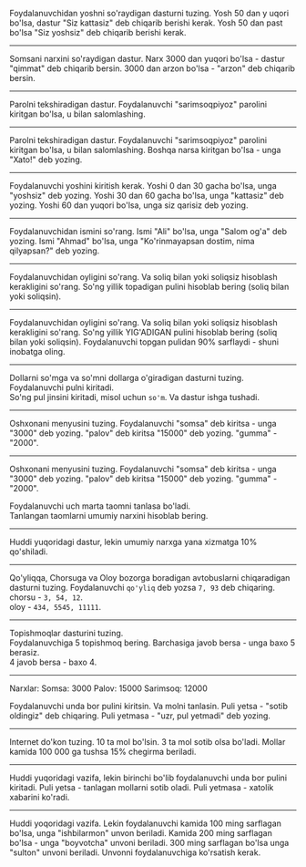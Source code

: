 Foydalanuvchidan yoshni so'raydigan dasturni tuzing. Yosh 50 dan y uqori bo'lsa, dastur "Siz kattasiz" deb chiqarib berishi kerak.
Yosh 50 dan past bo'lsa "Siz yoshsiz" deb chiqarib berishi kerak.

---

Somsani narxini so'raydigan dastur. Narx 3000 dan yuqori bo'lsa - dastur "qimmat" deb chiqarib bersin.
3000 dan arzon bo'lsa - "arzon" deb chiqarib bersin.

---

Parolni tekshiradigan dastur. Foydalanuvchi "sarimsoqpiyoz" parolini kiritgan bo'lsa, u bilan salomlashing.

---

Parolni tekshiradigan dastur. Foydalanuvchi "sarimsoqpiyoz" parolini kiritgan bo'lsa, u bilan salomlashing.
Boshqa narsa kiritgan bo'lsa - unga "Xato!" deb yozing.

---

Foydalanuvchi yoshini kiritish kerak.
Yoshi 0 dan 30 gacha bo'lsa, unga "yoshsiz" deb yozing.
Yoshi 30 dan 60 gacha bo'lsa, unga "kattasiz" deb yozing.
Yoshi 60 dan yuqori bo'lsa, unga siz qarisiz deb yozing.

---

Foydalanuvchidan ismini so'rang.
Ismi "Ali" bo'lsa, unga "Salom og'a" deb yozing. Ismi "Ahmad" bo'lsa, unga "Ko'rinmayapsan dostim, nima qilyapsan?" deb yozing.

---

Foydalanuvchidan oyligini so'rang. Va soliq bilan yoki soliqsiz hisoblash kerakligini so'rang.
So'ng yillik topadigan pulini hisoblab bering (soliq bilan yoki soliqsin).

---

Foydalanuvchidan oyligini so'rang. Va soliq bilan yoki soliqsiz hisoblash kerakligini so'rang.
So'ng yillik YIG'ADIGAN pulini hisoblab bering (soliq bilan yoki soliqsin).
Foydalanuvchi topgan pulidan 90% sarflaydi - shuni inobatga oling.

---

Dollarni so'mga va so'mni dollarga o'giradigan dasturni tuzing.
Foydalanuvchi pulni kiritadi.  
So'ng pul jinsini kiritadi, misol uchun `so'm`.
Va dastur ishga tushadi.

---

Oshxonani menyusini tuzing. Foydalanuvchi "somsa" deb kiritsa - unga "3000" deb yozing.
"palov" deb kiritsa "15000" deb yozing. "gumma" - "2000".

---

Oshxonani menyusini tuzing. Foydalanuvchi "somsa" deb kiritsa - unga "3000" deb yozing.
"palov" deb kiritsa "15000" deb yozing. "gumma" - "2000".

Foydalanuvchi uch marta taomni tanlasa bo'ladi.  
Tanlangan taomlarni umumiy narxini hisoblab bering.

---

Huddi yuqoridagi dastur, lekin umumiy narxga yana xizmatga 10% qo'shiladi.

---

Qo'yliqqa, Chorsuga va Oloy bozorga boradigan avtobuslarni chiqaradigan dasturni tuzing.
Foydalanuvchi `qo'yliq` deb yozsa `7, 93` deb chiqaring.  
chorsu - `3, 54, 12`.  
oloy - `434, 5545, 11111`.

---

Topishmoqlar dasturini tuzing.  
Foydalanuvchiga 5 topishmoq bering. Barchasiga javob bersa - unga baxo 5 berasiz.  
4 javob bersa - baxo 4.

---

Narxlar:
Somsa: 3000
Palov: 15000
Sarimsoq: 12000


Foydalanuvchi unda bor pulini kiritsin. Va molni tanlasin.
Puli yetsa - "sotib oldingiz" deb chiqaring. Puli yetmasa - "uzr, pul yetmadi" deb yozing.

---

Internet do'kon tuzing. 10 ta mol bo'lsin. 3 ta mol sotib olsa bo'ladi. Mollar kamida 100 000 ga tushsa 15% chegirma beriladi.

---

Huddi yuqoridagi vazifa, lekin birinchi bo'lib foydalanuvchi unda bor pulini kiritadi. Puli yetsa - tanlagan mollarni sotib oladi. Puli yetmasa - xatolik xabarini ko'radi.

---

Huddi yoqoridagi vazifa. Lekin foydalanuvchi kamida 100 ming sarflagan bo'lsa, unga "ishbilarmon" unvon beriladi. Kamida 200 ming sarflagan bo'lsa - unga "boyvotcha" unvoni beriladi. 300 ming sarflagan bo'lsa unga "sulton" unvoni beriladi. Unvonni foydalanuvchiga ko'rsatish kerak.

